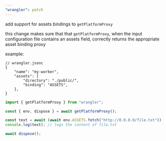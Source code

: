 ```yaml
---
"wrangler": patch
---
```


add support for assets bindings to `getPlatformProxy`

this change makes sure that that `getPlatformProxy`, when the input configuration
file contains an assets field, correctly returns the appropriate asset binding proxy

example:

```jsonc
// wrangler.jsonc
{
	"name": "my-worker",
	"assets": {
		"directory": "./public/",
		"binding": "ASSETS",
	},
}
```

```js
import { getPlatformProxy } from "wrangler";

const { env, dispose } = await getPlatformProxy();

const text = await (await env.ASSETS.fetch("http://0.0.0.0/file.txt")).text();
console.log(text); // logs the content of file.txt

await dispose();
```
